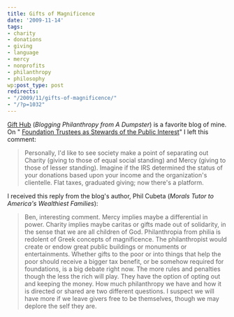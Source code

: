 ```yaml
---
title: Gifts of Magnificence
date: '2009-11-14'
tags:
- charity
- donations
- giving
- language
- mercy
- nonprofits
- philanthropy
- philosophy
wp:post_type: post
redirects:
- "/2009/11/gifts-of-magnificence/"
- "/?p=1032"
---
```


[Gift Hub](http://www.gifthub.org) (_Blogging Philanthropy from A Dumpster_) is a favorite blog of mine. On " [Foundation Trustees as Stewards of the Public Interest](http://www.gifthub.org/2009/11/foundation-trustees-as-stewards-of-the-public-interest-.htm)" I left this comment:

> Personally, I'd like to see society make a point of separating out Charity (giving to those of equal social standing) and Mercy (giving to those of lesser standing). Imagine if the IRS determined the status of your donations based upon your income and the organization's clientelle. Flat taxes, graduated giving; now there's a platform.

I received this reply from the blog's author, Phil Cubeta (_Morals Tutor to America's Wealthiest Families_):

> Ben, interesting comment. Mercy implies maybe a differential in power. Charity implies maybe caritas or gifts made out of solidarity, in the sense that we are all children of God. Philanthropia from philia is redolent of Greek concepts of magnificence. The philanthropist would create or endow great public buildings or monuments or entertainments. Whether gifts to the poor or into things that help the poor should receive a bigger tax benefit, or be somehow required for foundations, is a big debate right now. The more rules and penalties though the less the rich will play. They have the option of opting out and keeping the money. How much philanthropy we have and how it is directed or shared are two different questions. I suspect we will have more if we leave givers free to be themselves, though we may deplore the self they are.
